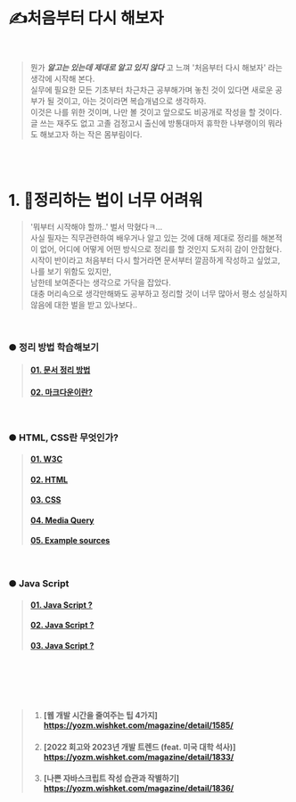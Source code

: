 # ✍️처음부터 다시 해보자

<br />

<!-- ● 도입부 시작 -->
> 뭔가 _**알고는 있는데 제대로 알고 있지 않다**_ 고 느껴 '처음부터 다시 해보자' 라는 생각에 시작해 본다.   
실무에 필요한 모든 기초부터 차근차근 공부해가며 놓친 것이 있다면 새로운 공부가 될 것이고, 아는 것이라면 복습개념으로 생각하자.   
이것은 나를 위한 것이며, 나만 볼 것이고 앞으로도 비공개로 작성을 할 것이다.     
글 쓰는 재주도 없고 고졸 검정고시 출신에 방통대마저 휴학한 나부랭이의 뭐라도 해보고자 하는 작은 몸부림이다.
<!-- ● 도입부 끝 -->

<br />
<br />

<!-- ● 정리 인트로 시작 -->
# 1. 📝정리하는 법이 너무 어려워

> '뭐부터 시작해야 할까..' 벌서 막혔다ㅋ...       
사실 필자는 직무관련하여 배우거나 알고 있는 것에 대해 제대로 정리를 해본적이 없어, 어디에 어떻게 어떤 방식으로 정리를 할 것인지 도저히 감이 안잡혔다.   
시작이 반이라고 처음부터 다시 할거라면 문서부터 깔끔하게 작성하고 싶었고, 나를 보기 위함도 있지만,  
남한테 보여준다는 생각으로 가닥을 잡았다.   
대충 머리속으로 생각만해봐도 공부하고 정리할 것이 너무 많아서 평소 성실하지 않음에 대한 벌을 받고 있나보다..
<!-- ● 정리 인트로 끝 -->

<br />

### ● 정리 방법 학습해보기
>   #### [ 01. 문서 정리 방법](/blob/master/01.%20문서정리/01.%20문서정리기초.md)
>   #### [ 02. 마크다운이란?](../self-study-list/01.%20%EB%AC%B8%EC%84%9C%EC%A0%95%EB%A6%AC/02.%20%EB%A7%88%ED%81%AC%EB%8B%A4%EC%9A%B4.md)

<br />

### ● HTML, CSS란 무엇인가?
>   #### [ 01. W3C](../self-study-list/02.%20HTML%2CCSS/01.%20W3C.md)
>   #### [ 02. HTML](../self-study-list/02.%20HTML%2CCSS/02.%20HTML.md)
>   #### [ 03. CSS](../self-study-list/02.%20HTML%2CCSS/03.%20CSS.md)
>   #### [ 04. Media Query](../self-study-list/02.%20HTML%2CCSS/04.empty.md)
>   #### [ 05. Example sources](../self-study-list/02.%20HTML%2CCSS/05.empty.md)

<br />

### ● Java Script
>   #### [ 01. Java Script ?](../self-study-list/03.%20Java%20Script/%ED%95%AD%EB%AA%A9.md)
>   #### [ 02. Java Script ?](../self-study-list/03.%20Java%20Script/empty.md)
>   #### [ 03. Java Script ?](../self-study-list/03.%20Java%20Script/empty.md)

<br />
<br />
<br />
<br />

>   1. #### [웹 개발 시간을 줄여주는 팁 4가지] https://yozm.wishket.com/magazine/detail/1585/
>   2. #### [2022 회고와 2023년 개발 트렌드 (feat. 미국 대학 석사)] https://yozm.wishket.com/magazine/detail/1833/
>   3. #### [나쁜 자바스크립트 작성 습관과 작별하기] https://yozm.wishket.com/magazine/detail/1836/